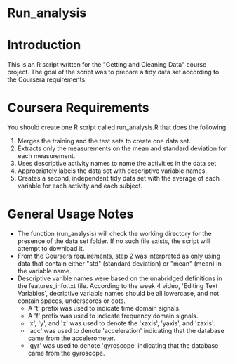 Run_analysis
======================

Introduction
============
This is an R script written for the "Getting and Cleaning Data" course project. The goal of the script was to prepare a tidy data set according to the Coursera requirements.


Coursera Requirements
=====================
You should create one R script called run_analysis.R that does the following. 

   1. Merges the training and the test sets to create one data set.
   2. Extracts only the measurements on the mean and standard deviation for each measurement. 
   3. Uses descriptive activity names to name the activities in the data set
   4. Appropriately labels the data set with descriptive variable names. 
   5. Creates a second, independent tidy data set with the average of each variable for each activity and each subject. 


General Usage Notes
===================
- The function (run_analysis) will check the working directory for the presence of the data set folder. If no such file exists, the script will attempt to download it.
- From the Coursera requirements, step 2  was interpreted as only using data that contain either "std" (standard deviation) or "mean" (mean) in the variable name.
- Descriptive varible names were based on the unabridged definitions in the features_info.txt file. According to the week 4 video, 'Editing Text Variables', decriptive variable names should be all lowercase, and not contain spaces, underscores or dots.
	- A 't' prefix was used to indicate time domain signals.
	- A 'f' prefix was used to indicate frequency domain signals.
	- 'x', 'y', and 'z' was used to denote the 'xaxis', 'yaxis', and 'zaxis'.
	- 'acc' was used to denote 'acceleration' indicating that the database came from the accelerometer.
	- 'gyr' was used to denote 'gyroscope' indicating that the database came from the gyroscope.
